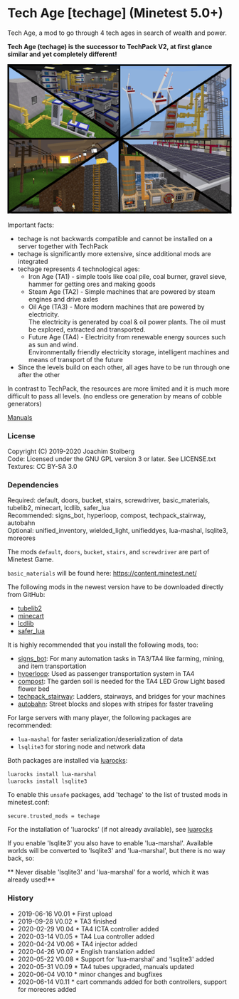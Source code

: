 # Tech Age [techage] (Minetest 5.0+)

Tech Age, a mod to go through 4 tech ages in search of wealth and power.

**Tech Age (techage) is the successor to TechPack V2, at first glance similar and yet completely different!**

![screenshot](https://github.com/joe7575/techage/blob/master/screenshot.png)



Important facts:
- techage is not backwards compatible and cannot be installed on a server together with TechPack
- techage is significantly more extensive, since additional mods are integrated
- techage represents 4 technological ages:
  - Iron Age (TA1) - simple tools like coal pile, coal burner, gravel sieve, hammer for getting ores and making goods
  - Steam Age (TA2) - Simple machines that are powered by steam engines and drive axles
  - Oil Age (TA3) - More modern machines that are powered by electricity.  
   The electricity is generated by coal & oil power plants. The oil must be explored, extracted and transported.
  - Future Age (TA4) - Electricity from renewable energy sources such as sun and wind.  
   Environmentally friendly electricity storage, intelligent machines and means of transport of the future
- Since the levels build on each other, all ages have to be run through one after the other

In contrast to TechPack, the resources are more limited and it is much more difficult to pass all levels.
(no endless ore generation by means of cobble generators)

[Manuals](https://github.com/joe7575/techage/wiki)


### License
Copyright (C) 2019-2020 Joachim Stolberg  
Code: Licensed under the GNU GPL version 3 or later. See LICENSE.txt  
Textures: CC BY-SA 3.0


### Dependencies  
Required: default, doors, bucket, stairs, screwdriver, basic_materials, tubelib2, minecart, lcdlib, safer_lua  
Recommended: signs_bot, hyperloop, compost, techpack_stairway, autobahn  
Optional: unified_inventory, wielded_light, unifieddyes, lua-mashal, lsqlite3, moreores


The mods `default`, `doors`, `bucket`, `stairs`, and `screwdriver` are part of Minetest Game.

`basic_materials` will be found here: https://content.minetest.net/

The following mods in the newest version have to be downloaded directly from GitHub:
* [tubelib2](https://github.com/joe7575/tubelib2)
* [minecart](https://github.com/joe7575/minecart)
* [lcdlib](https://github.com/joe7575/lcdlib)
* [safer_lua](https://github.com/joe7575/safer_lua)

It is highly recommended that you install the following mods, too:

* [signs_bot](https://github.com/joe7575/signs_bot): For many automation tasks in TA3/TA4 like farming, mining, and item transportation
* [hyperloop](https://github.com/joe7575/Minetest-Hyperloop): Used as passenger transportation system in TA4
* [compost](https://github.com/joe7575/compost): The garden soil is needed for the TA4 LED Grow Light based flower bed
* [techpack_stairway](https://github.com/joe7575/techpack_stairway): Ladders, stairways, and bridges for your machines
* [autobahn](https://github.com/joe7575/autobahn): Street blocks and slopes with stripes for faster traveling

For large servers with many player, the following packages are recommended:

* `lua-mashal` for faster serialization/deserialization of data
* `lsqlite3` for storing node and network data

Both packages are installed via [luarocks](https://luarocks.org/):

    luarocks install lua-marshal
    luarocks install lsqlite3

To enable this `unsafe` packages, add 'techage' to the list of trusted mods in minetest.conf:

    secure.trusted_mods = techage

For the installation of 'luarocks' (if not already available), see [luarocks](https://luarocks.org/)

If you enable 'lsqlite3' you also have to enable 'lua-marshal'. Available worlds will be converted
to 'lsqlite3' and 'lua-marshal', but there is no way back, so:

** Never disable 'lsqlite3' and 'lua-marshal' for a world, which it was already used!**


### History  
- 2019-06-16  V0.01  * First upload  
- 2019-09-28  V0.02  * TA3 finished  
- 2020-02-29  V0.04  * TA4 ICTA controller added  
- 2020-03-14  V0.05  * TA4 Lua controller added  
- 2020-04-24  V0.06  * TA4 injector added  
- 2020-04-26  V0.07  * English translation added  
- 2020-05-22  V0.08  * Support for 'lua-marshal' and 'lsqlite3' added  
- 2020-05-31  V0.09  * TA4 tubes upgraded, manuals updated  
- 2020-06-04  V0.10  * minor changes and bugfixes
- 2020-06-14  V0.11  * cart commands added for both controllers, support for moreores added


